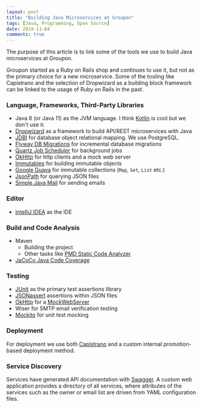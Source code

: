 ```yaml
---
layout: post
title: "Building Java Microservices at Groupon"
tags: [Java, Programming, Open Source]
date: 2019-11-04
comments: true
---
```


The purpose of this article is to link some of the tools we use to build Java microservices at Groupon.

Groupon started as a Ruby on Rails shop and continues to use it, but not as the primary choice for a new microservice. Some of the tooling like Capistrano and the selection of Dropwizard as a building block framework can be linked to the usage of Ruby on Rails in the past.

### Language, Frameworks, Third-Party Libraries

* Java 8 (or Java 11) as the JVM language. I think [Kotlin](https://kotlinlang.org/) is cool but we don't use it.
* [Dropwizard](https://www.dropwizard.io/) as a framework to build API/REST microservices with Java
* [JDBI](http://jdbi.org/) for database object relational mapping. We use PostgreSQL.
* [Flyway DB Migrations](https://flywaydb.org/) for incremental database migrations
* [Quartz Job Scheduler](http://www.quartz-scheduler.org/) for background jobs
* [OkHttp](https://square.github.io/okhttp/) for http clients and a mock web server
* [Immutables](https://github.com/immutables/immutables/) for building immutable objects
* [Google Guava](https://github.com/google/guava) for immutable collections (`Map`, `Set`, `List` etc.)
* [JsonPath](https://github.com/json-path/JsonPath) for querying JSON files
* [Simple Java Mail](http://www.simplejavamail.org) for sending emails


### Editor

* [IntelliJ IDEA](https://www.jetbrains.com/idea/) as the IDE


### Build and Code Analysis

* Maven
  * Building the project
  * Other tasks like [PMD Static Code Analyzer](https://pmd.github.io/)
* [JaCoCo Java Code Coverage](https://www.jacoco.org/jacoco/trunk/index.html)


### Testing

* [JUnit](https://junit.org/) as the primary test assertions library
* [JSONassert](https://github.com/skyscreamer/JSONassert) assertions within JSON files
* [OkHttp](https://square.github.io/okhttp/) for a [MockWebServer](https://github.com/square/okhttp/tree/master/mockwebserver)
* Wiser for SMTP email verification testing
* [Mockito](https://site.mockito.org/) for unit test mocking

### Deployment

For deployment we use both [Capistrano](https://capistranorb.com/) and a custom internal promotion-based deployment method.

### Service Discovery

Services have generated API documentation with [Swagger](https://swagger.io/). A custom web application provides a directory of all services, where attributes of the services such as the owner or email list are driven from YAML configuration files.

